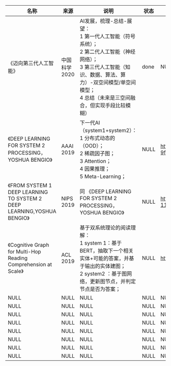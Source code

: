|名称  |  来源   | 说明  |状态   | 备注  |
|  ----  | ----  |----  | ----  |----  |
| 《迈向第三代人工智能》| 中国科学2020 |AI发展，梳理-总结-展望：<br/>1 第一代人工智能（符号系统）；<br/>2 第二代人工智能（神经网络）；<br/>3 第三代人工智能（知识、数据、算法、算力）-双空间模型/单空间模型；<br/>4 总结（未来是三空间融合，但实现手段比较模糊）|done|NULL |
| 《DEEP LEARNING FOR SYSTEM 2 PROCESSING，YOSHUA BENGIO》| AAAI 2019|下一代AI（system1+system2）：<br/>1 分布式动态的（OOD）；<br/>2 稀疏因子图；<br/>3 Attention；<br/>4 因果推理；<br/>5 Meta-Learning；|NULL |http://www.iro.umontreal.ca/~bengioy/AAAI-9feb2020.pdf|
| 《FROM SYSTEM 1 DEEP LEARNING TO SYSTEM 2 DEEP LEARNING,YOSHUA BENGIO》| NIPS 2019|同 《DEEP LEARNING FOR SYSTEM 2 PROCESSING，YOSHUA BENGIO》|NULL |https://static.aminer.cn/misc/pdf/NIPS%202019/NeurIPS-11dec2019.pdf#pdfjs.action=download|
| 《Cognitive Graph for Multi-Hop Reading Comprehension at Scale》| ACL 2019|基于双系统理论的阅读理解：<br/>1 system 1：基于BERT，抽取下一个相关实体+可能的答案，并基于输出的实体建图；<br/>2 system2 ：基于图网络，更新图节点，并判定节点是否为答案；|NULL |https://zhuanlan.zhihu.com/p/87639358|
| NULL  | NULL |NULL |NULL |NULL |
| NULL  | NULL |NULL |NULL |NULL |
| NULL  | NULL |NULL |NULL |NULL |
| NULL  | NULL |NULL |NULL |NULL |
| NULL  | NULL |NULL |NULL |NULL |
| NULL  | NULL |NULL |NULL |NULL |
| NULL  | NULL |NULL |NULL |NULL |
| NULL  | NULL |NULL |NULL |NULL |
